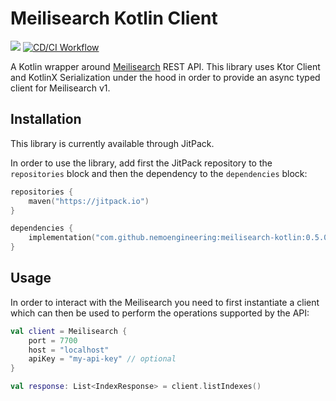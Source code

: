 # Meilisearch Kotlin Client

[![](https://jitpack.io/v/nemoengineering/meilisearch-kotlin.svg)](https://jitpack.io/#nemoengineering/meilisearch-kotlin)
[![CD/CI Workflow](https://github.com/nemoengineering/meilisearch-kotlin/actions/workflows/cdci-workflow.yml/badge.svg)](https://github.com/nemoengineering/meilisearch-kotlin/actions/workflows/cdci-workflow.yml)

A Kotlin wrapper around [Meilisearch](https://github.com/meilisearch/meilisearch) REST API. This library uses Ktor
Client and KotlinX Serialization under the hood in order to provide an async typed client for Meilisearch v1.

## Installation

This library is currently available through JitPack.

In order to use the library, add first the JitPack repository to the `repositories` block and then the dependency to
the `dependencies` block:

```kotlin
repositories {
    maven("https://jitpack.io")
}

dependencies {
    implementation("com.github.nemoengineering:meilisearch-kotlin:0.5.0")
}
```

## Usage

In order to interact with the Meilisearch you need to first instantiate a client which can then be used to perform the
operations supported by the API:

```kotlin
val client = Meilisearch {
    port = 7700
    host = "localhost"
    apiKey = "my-api-key" // optional
}

val response: List<IndexResponse> = client.listIndexes()
```
